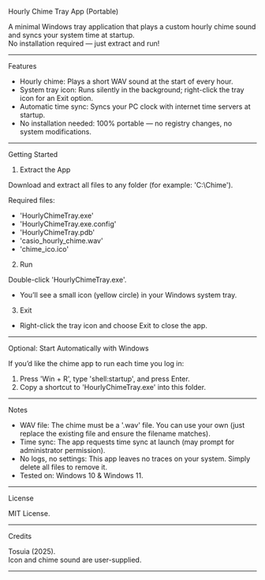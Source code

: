 Hourly Chime Tray App (Portable)

A minimal Windows tray application that plays a custom hourly chime sound and syncs your system time at startup.  
No installation required — just extract and run!

---

 Features

- Hourly chime: Plays a short WAV sound at the start of every hour.
- System tray icon: Runs silently in the background; right-click the tray icon for an Exit option.
- Automatic time sync: Syncs your PC clock with internet time servers at startup.
- No installation needed: 100% portable — no registry changes, no system modifications.

---

 Getting Started

 1. Extract the App

Download and extract all files to any folder (for example: 'C:\Chime').

Required files:
- 'HourlyChimeTray.exe'
- 'HourlyChimeTray.exe.config'
- 'HourlyChimeTray.pdb'
- 'casio_hourly_chime.wav'
- 'chime_ico.ico'

 2. Run

Double-click 'HourlyChimeTray.exe'.

- You’ll see a small icon (yellow circle) in your Windows system tray.

 3. Exit

- Right-click the tray icon and choose Exit to close the app.

---

 Optional: Start Automatically with Windows

If you’d like the chime app to run each time you log in:

1. Press 'Win + R', type 'shell:startup', and press Enter.
2. Copy a shortcut to 'HourlyChimeTray.exe' into this folder.

---

 Notes

- WAV file: The chime must be a '.wav' file. You can use your own (just replace the existing file and ensure the filename matches).
- Time sync: The app requests time sync at launch (may prompt for administrator permission).
- No logs, no settings: This app leaves no traces on your system. Simply delete all files to remove it.
- Tested on: Windows 10 & Windows 11.

---

License

MIT License.

---

 Credits

Tosuia (2025).  
Icon and chime sound are user-supplied.

---
